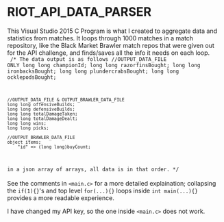 # RIOT_API_DATA_PARSER
This Visual Studio 2015 C Program is what I created to aggregate data and statistics from matches. It loops through 1000 matches in a match repository, like the Black Market Brawler match repos that were given out for the API challenge, and finds/saves all the info it needs on each loop.
<br />
<code>
/* The data output is as follows
        //OUTPUT_DATA_FILE ONLY
	long long championId;
	long long razorfinsBought;
	long long ironbacksBought;
	long long plundercrabsBought;
	long long ocklepodsBought;

	//OUTPUT_DATA_FILE & OUTPUT_BRAWLER_DATA_FILE
	long long offensiveBuilds;
	long long defensiveBuilds;
	long long totalDamageTaken;
	long long totalDamageDealt;
	long long wins;
	long long picks; 

	//OUTPUT_BRAWLER_DATA_FILE
	object items;
		"id" => (long long)buyCount;

in a json array of arrays, all data is in that order. */
</code>
<br /><br />
See the comments in <code>&lt;main.c&gt;</code> for a more detailed explaination; collapsing the <code>if(1){}</code>'s and top level <code>for(...){}</code> loops inside <code>int main(...){}</code> provides a more readable experience.

I have changed my API key, so the one inside <code>&lt;main.c&gt;</code> does not work.
